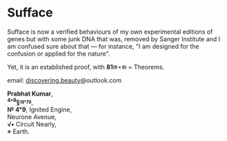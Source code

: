 # Sufface
Sufface is now a verified behaviours of my own experimental editions of genes but with some junk DNA that was, removed by Sanger Institute and I am confused sure about that — for instance, "I am designed for the confusion or applied for the nature".

Yet, it is an established proof, with <b>81<sub><sup>(9 × 9)</sup></sub></b> = Theorems.

email: [discovering.beauty](discovering.beauty@outlook.com)@outlook.com

<b>Prabhat Kumar</b>,</br>
<b><sup>4•9</sup>§<sub><sup>19°79</sup></sub></b>,</br>
<b>№ 4°9</b>, Ignited Engine,</br>Neurone Avenue,</br>
<b>√•</b> Circuit Nearly,</br>※ Earth.
